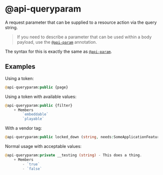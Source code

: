 # @api-queryparam

A request parameter that can be supplied to a resource action via the query string.

> If you need to describe a parameter that can be used within a body payload, use the [`@api-param`](reference/annotations/param.md) annotation.

The syntax for this is exactly the same as [`@api-param`](reference/annotations/param.md).

## Examples
Using a token:

```php
@api-queryparam:public {page}
```

Using a token with available values:

```php
@api-queryparam:public {filter}
    + Members
        `embeddable`
        `playable`
```

With a vendor tag:

```php
@api-queryparam:public locked_down (string, needs:SomeApplicationFeature) - This is a cool thing.
```

Normal usage with acceptable values:

```php
@api-queryparam:private __testing (string) - This does a thing.
    + Members
        - `true`
        - `false`
```
